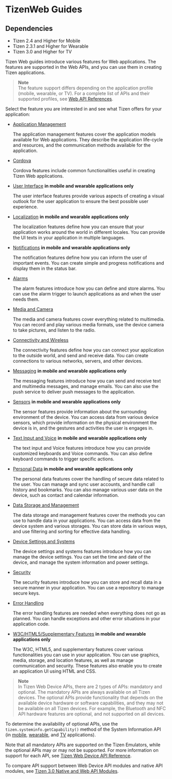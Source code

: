 #  TizenWeb Guides

## Dependencies

- Tizen 2.4 and Higher for Mobile
- Tizen 2.3.1 and Higher for Wearable
- Tizen 3.0 and Higher for TV

Tizen Web guides introduce various features for Web applications. The features are supported in the Web APIs, and you can use them in creating Tizen applications.
> **Note**  
> The feature support differs depending on the application profile (mobile, wearable, or TV). For a complete list of APIs and their supported profiles, see [Web API References](../../../../org.tizen.web.apireference/html/web_api_reference.htm).

Select the feature you are interested in and see what Tizen offers for your application:

- [Application Management](./app-management/app-management-cover-w.md)

  The application management features cover the application models available for Web applications. They describe the application life-cycle and resources, and the communication methods available for the application.

- [Cordova](./cordova/cordova-cover-w.md)

  Cordova features include common functionalities useful in creating Tizen Web applications.

- [User Interface](./ui/ui-guide-w.md) **in mobile and wearable applications only**

  The user interface features provide various aspects of creating a visual outlook for the user application to ensure the best possible user experience.

- [Localization](./localization/localization-w.md) **in mobile and wearable applications only**

  The localization features define how you can ensure that your application works around the world in different locales. You can provide the UI texts in your application in multiple languages.

- [Notifications](./notification/notification-w.md) **in mobile and wearable applications only**

  The notification features define how you can inform the user of important events. You can create simple and progress notifications and display them in the status bar.

- [Alarms](./alarm/alarms-w.md)

  The alarm features introduce how you can define and store alarms. You can use the alarm trigger to launch applications as and when the user needs them.

- [Media and Camera](./media/media-cover-w.md)

  The media and camera features cover everything related to multimedia. You can record and play various media formats, use the device camera to take pictures, and listen to the radio.

- [Connectivity and Wireless](./connectivity/connectivity-cover-w.md)

  The connectivity features define how you can connect your application to the outside world, and send and receive data. You can create connections to various networks, servers, and other devices.

- [Messaging](./messaging/messaging-cover-w.md) **in mobile and wearable applications only**

  The messaging features introduce how you can send and receive text and multimedia messages, and manage emails. You can also use the push service to deliver push messages to the application.

- [Sensors](./sensors/sensors-cover-w.md) **in mobile and wearable applications only**

  The sensor features provide information about the surrounding environment of the device. You can access data from various device sensors, which provide information on the physical environment the device is in, and the gestures and activities the user is engages in.

- [Text Input and Voice](./text-input/text-input-cover-w.md) **in mobile and wearable applications only**

  The text input and Voice features introduce how you can provide customized keyboards and Voice commands. You can also define keyboard commands to trigger specific actions.

- [Personal Data](./personal/personal-cover-w.md) **in mobile and wearable applications only**

  The personal data features cover the handling of secure data related to the user. You can manage and sync user accounts, and handle call history and bookmarks. You can also manage various user data on the device, such as contact and calendar information.

- [Data Storage and Management](./data/data-cover-w.md)

  The data storage and management features cover the methods you can use to handle data in your applications. You can access data from the device system and various storages. You can store data in various ways, and use filtering and sorting for effective data handling.

- [Device Settings and Systems](./device/device-cover-w.md)

  The device settings and systems features introduce how you can manage the device settings. You can set the time and date of the device, and manage the system information and power settings.

- [Security](./security/security-cover-w.md)

  The security features introduce how you can store and recall data in a secure manner in your application. You can use a repository to manage secure keys.

- [Error Handling](./error/error-w.md)

  The error handling features are needed when everything does not go as planned. You can handle exceptions and other error situations in your application code.

- [W3C/HTML5/Supplementary Features](./w3c/w3c-cover-w.md) **in mobile and wearable applications only**

  The W3C, HTML5, and supplementary features cover various functionalities you can use in your application. You can use graphics, media, storage, and location features, as well as manage communication and security. These features also enable you to create an application UI using HTML and CSS.
​
> **Note**  
> In Tizen Web Device APIs, there are 2 types of APIs: mandatory and optional.
The mandatory APIs are always available on all Tizen devices. The optional APIs provide functionality that depends on the available device hardware or software capabilities, and they may not be available on all Tizen devices. For example, the Bluetooth and NFC API hardware features are optional, and not supported on all devices.

To determine the availability of optional APIs, use the `tizen.systeminfo.getCapability()` method of the System Information API (in [mobile](../../../org.tizen.web.apireference/html/device_api/mobile/tizen/systeminfo.html), [wearable](../../../org.tizen.web.apireference/html/device_api/wearable/tizen/systeminfo.html), and [TV](../../../org.tizen.web.apireference/html/device_api/tv/tizen/systeminfo.html) applications).

Note that all mandatory APIs are supported on the Tizen Emulators, while the optional APIs may or may not be supported. For more information on support for each API, see [Tizen Web Device API Reference](../../../org.tizen.web.apireference/html/device_api/device_api_cover.html).

To compare API support between Web Device API modules and native API modules, see [Tizen 3.0 Native and Web API Modules](attachments/Tizen-3.0-Native-Web-API-Modules.pdf).
